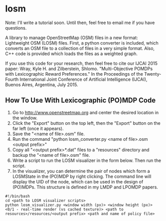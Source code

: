 losm
====

Note: I'll write a tutorial soon. Until then, feel free to email me if you have questions.

A library to manage OpenStreetMap (OSM) files in a new format: Lightweight OSM (LOSM) files. First, a python converter is included, which converts an OSM file to a collection of files in a very simple format. Also, C++ code is provided which loads the files as a weighted graph.

If you use this code for your research, then feel free to cite our IJCAI 2015 paper:
Wray, Kyle H. and Zilberstein, Shlomo. "Multi-Objective POMDPs with Lexicographic Reward Preferences." In the Proceedings of the Twenty-Fourth International Joint Conference of Artificial Intelligence (IJCAI), Buenos Aires, Argentina, July 2015.

How To Use With Lexicographic (PO)MDP Code
------------------------------------------

1. Go to http://www.openstreetmap.org and center the desired location in the window.
2. Click the "Export" button on the top left, then the "Export" button on the far left (once it appears).
3. Save the "\<name of file\>.osm" file.
4. Run the command "python losm_converter.py \<name of file\>.osm \<output prefix\>"
5. Copy all "\<output prefix\>*.dat" files to a "resources" directory and backup the "\<name of file\>.osm" file.
6. Write a script to run the LOSM visualizer in the form below. Then run the script.
7. In the visualizer, you can determine the pair of nodes which form a LOSMState in the (PO)MDP by right clicking. The command line will display the UID of the node, which can be used in the design of (PO)MDPs. This structure is defined in my LMDP and LPOMDP papers.
```
#!/bin/bash
cd <path to LOSM visualizer scripts>
python losm_visualizer.py <window width (px)> <window height (px)> <0/1 - real-time render (vs cached texture)> <path to resources>/resources/<output prefix> <path and name of policy file>
```
